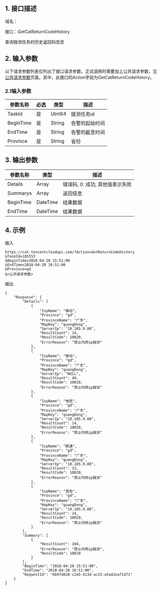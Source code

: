 ## 1. 接口描述

域名：

接口：GetCatReturnCodeHistory



查询拨测任务的历史返回码信息

## 2. 输入参数

以下请求参数列表仅列出了接口请求参数，正式调用时需要加上公共请求参数，见<a href="/doc/api/405/公共请求参数" title="公共请求参数">公共请求参数</a>页面。其中，此接口的Action字段为GetCatReturnCodeHistory。

### 2.1输入参数

| 参数名称      | 必选   | 类型       | 描述                                       |
| --------- | ---- | ------ | ---------------------------------------- |
| TaskId    | 是    | UInt64    | 拨测任务id  | 正整数。验证成功的拨测任务id                          |
| BeginTime | 是    | String | 告警的起始时间 | 开始时间点。格式如：2017-05-09 10:20:00                 |
| EndTime   | 是    | String | 告警的截至时间 | 结束时间点。格式如：2017-05-09 10:25:00                 |
| Province  | 是    | String | 省份      | 省份名称的全拼 |
#### 

## 3. 输出参数

| 参数名称    | 类型     | 描述                  |
| ------- | ------ | ------------------- |
| Details    | Array    | 错误码, 0: 成功, 其他值表示失败 |
| Summarys | Array | 返回信息                |
| BeginTime    | DateTime  | 结果数据                |
| EndTime    | DateTime  | 结果数据                |

## 4. 示例

输入

```
https://cat.tencentcloudapi.com/?Action=GetReturnCodeHistory
&TaskId=185553
&BeginTime=2018-04-20 15:51:00
&EndTime=2018-04-20 16:51:00
&Province=gd
&<公共请求参数>
```

输出

```
{
    "Response": {
        "Details": [
            {
                "IspName": "移动",
                "Province": "gd",
                "ProvinceName": "广东",
                "MapKey": "guangDong",
                "ServerIp": "10.185.9.80",
                "ResultCount": 14,
                "ResultCode": 10020,
                "ErrorReason": "禁止内网ip拨测"
            },
            {
                "IspName": "移动",
                "Province": "gd",
                "ProvinceName": "广东",
                "MapKey": "guangDong",
                "ServerIp": "NULL",
                "ResultCount": 49,
                "ResultCode": 10020,
                "ErrorReason": "禁止内网ip拨测"
            },
            {
                "IspName": "电信",
                "Province": "gd",
                "ProvinceName": "广东",
                "MapKey": "guangDong",
                "ServerIp": "10.185.9.80",
                "ResultCount": 14,
                "ResultCode": 10020,
                "ErrorReason": "禁止内网ip拨测"
            },
            {
                "IspName": "联通",
                "Province": "gd",
                "ProvinceName": "广东",
                "MapKey": "guangDong",
                "ServerIp": "10.185.9.80",
                "ResultCount": 13,
                "ResultCode": 10020,
                "ErrorReason": "禁止内网ip拨测"
            },
            {
                "IspName": "其他",
                "Province": "gd",
                "ProvinceName": "广东",
                "MapKey": "guangDong",
                "ServerIp": "10.185.9.80",
                "ResultCount": 14,
                "ResultCode": 10020,
                "ErrorReason": "禁止内网ip拨测"
            }
        ],
        "Summary": [
            {
                "ResultCount": 104,
                "ErrorReason": "禁止内网ip拨测",
                "ResultCode": 10020
            }
        ],
        "BeginTime": "2018-04-20 15:51:00",
        "EndTime": "2018-04-20 16:51:00",
        "RequestId": "6b9fd810-c2a5-413d-ac23-a5a42eaf1471"
    }
}
```
